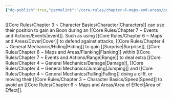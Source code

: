 ```yaml
---
{"dg-publish":true,"permalink":"/core-rules/chapter-6-maps-and-areas/positioning/"}
---
```


[[Core Rules/Chapter 3 ~ Character Basics/Character\|Characters]] can use their position to gain an Boon during an [[Core Rules/Chapter 7 ~ Events and Actions/Events\|event]]. Such as using [[Core Rules/Chapter 6 ~ Maps and Areas/Cover\|Cover]] to defend against attacks, [[Core Rules/Chapter 4 ~ General Mechanics/Hiding\|Hiding]] to gain [[Surprise\|Surprise]], [[Core Rules/Chapter 6 ~ Maps and Areas/Flanking\|Flanking]] within [[Core Rules/Chapter 7 ~ Events and Actions/Range\|Range]] to deal extra [[Core Rules/Chapter 4 ~ General Mechanics/Damage\|Damage]], [[Core Rules/Chapter 4 ~ General Mechanics/Jumping\|Jumping]] and [[Core Rules/Chapter 4 ~ General Mechanics/Falling\|Falling]] doing a cliff, or moving their [[Core Rules/Chapter 3 ~ Character Basics/Speed\|Speed]] to avoid an [[Core Rules/Chapter 6 ~ Maps and Areas/Area of Effect\|Area of Effect]].
